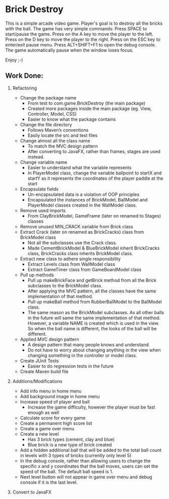 # Brick Destroy
This is a simple arcade video game.
Player's goal is to destroy all the bricks with the ball.
The game has  very simple commands:
Press SPACE to start/pause the game.
Press on the A key to move the player to the left.
Press on the D key to move the player to the right.
Press on the ESC key to enter/exit pause menu.
Press ALT+SHIFT+F1 to open the debug console.
The game automatically pause when the window loses focus.

Enjoy ;-)

## Work Done:
1. Refactoring
   - Change the package name
     - From test to com.game.BrickDestroy (the main package)
     - Created more packages inside the main package (eg. View, Controller, Model, CSS)
     - Easier to know what the package contains
   - Change the file directory
     - Follows Maven’s conventions
     - Easily locate the src and test files
   - Change almost all the class name
     - To match the MVC design pattern
     - After converting to JavaFX, rather than frames, stages are used instead.
   - Change variable name
     - Easier to understand what the variable represents
     - In PlayerModel class, change the variable ballpoint to startX and startY as it represents the coordinates of the player paddle at the start
   - Encapsulate fields
     - Un-encapsulated data is a violation of OOP principles
     - Encapsulated the instances of BrickModel, BallModel and PlayerModel classes created in the WallModel class.
   - Remove used imports
     - From ClayBrickModel, GameFrame (later on renamed to Stages) classes
   - Remove unused MIN_CRACK variable from Brick class
   - Extract Crack (later on renamed as BrickCracks) class from BrickModel class
     - Not all the subclasses use the Crack class.
     - Made CementBrickModel & BlueBrickModel inherit BrickCracks class, BrickCracks class inherits BrickModel class.
   - Extract new class to adhere single responsibility
     - Extract Levels class from WallModel class
     - Extract GameTimer class from GameBoardModel class
   - Pull up methods
     - Pull up makeBrickFace and getBrick method from all the Brick subclasses to the BrickModel class.
     - After applying the MVC pattern, all the classes have the same implementation of that method.
     - Pull up makeBall method from RubberBallModel to the BallModel class.
     - The same reason as the BrickModel subclasses. As all other balls in the future will same the same implementation of that method. However, a variable NAME is created which is used in the view. So when the ball name is different, the looks of the ball will be different.
   - Applied MVC design pattern
     - A design pattern that many people knows and understand.
     - Do not have to worry about changing anything in the view when changing something in the controller or model class.
   - Create JUnit Tests
     - Easier to do regression tests in the future
   - Create Maven build file

2. Additions/Modifications
   - Add info menu in home menu
   - Add background image in home menu
   - Increase speed of player and ball
     - Increase the game difficulty, however the player must be fast enough as well 
   - Calculate score for every game
   - Create a permanent high score list
   - Create a game over menu
   - Create a new level
     - Has 3 brick types (cement, clay and blue)
     - Blue brick is a new type of brick created
   - Add a hidden additional ball that will be added to the total ball count in levels with 3 types of bricks (currently only level 5)
   - In the debug console, rather than allowing users to change the specific x and y coordinates that the ball moves, users can set the speed of the ball. The default ball speed is 1.
   - Next level button will not appear in game over menu and debug console if it is the last level.

3. Convert to JavaFX